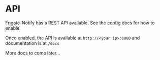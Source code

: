 # API

Frigate-Notify has a REST API available. See the [config](./config/file.md#app) docs for how to enable.

Once enabled, the API is available at `http://<your ip>:8000` and documentation is at `/docs`

More docs to come later...